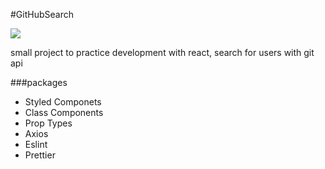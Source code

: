 
#GitHubSearch

![](https://www.imagemhost.com.br/images/2021/03/07/gitsearch.png)

small project to practice development with react, search for users with git api

###packages

- Styled Componets
- Class Components 
- Prop Types
- Axios 
- Eslint
- Prettier
